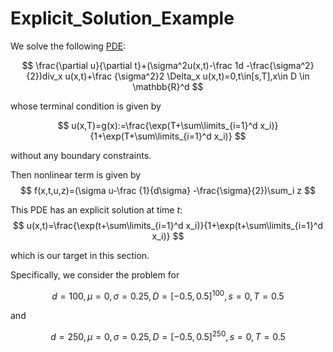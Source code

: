 # Explicit_Solution_Example

We solve the following [PDE](https://arxiv.org/abs/1708.03223):

$$
\frac{\partial u}{\partial t}+(\sigma^2u(x,t)-\frac 1d -\frac{\sigma^2}{2})div_x u(x,t)+\frac {\sigma^2}2 \Delta_x u(x,t)=0,t\in[s,T],x\in D \in \mathbb{R}^d
$$

whose terminal condition is given by

$$
u(x,T)=g(x):=\frac{\exp(T+\sum\limits_{i=1}^d x_i)}{1+\exp(T+\sum\limits_{i=1}^d x_i)}
$$

without any boundary constraints.



Then nonlinear term is given by
$$
f(x,t,u,z)=(\sigma u-\frac {1}{d\sigma} -\frac{\sigma}{2})\sum_i z
$$


This PDE has an explicit solution at time $t$:
$$
u(x,t)=\frac{\exp(t+\sum\limits_{i=1}^d x_i)}{1+\exp(t+\sum\limits_{i=1}^d x_i)}
$$

which is our target in this section.



Specifically, we consider the problem for

$$
d=100, \mu=0, \sigma=0.25, D=[-0.5,0.5]^{100}, s=0, T=0.5
$$

and

$$
d=250, \mu=0, \sigma=0.25, D=[-0.5,0.5]^{250}, s=0, T=0.5
$$